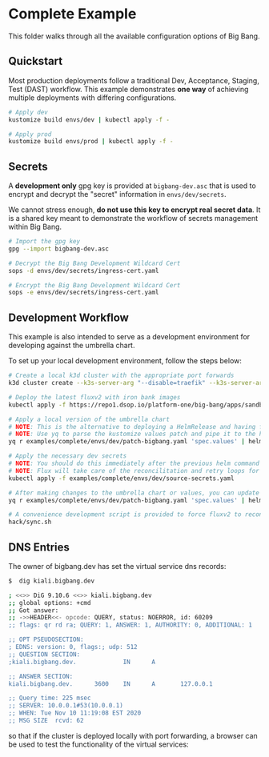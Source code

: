 # Complete Example

This folder walks through all the available configuration options of Big Bang.

## Quickstart

Most production deployments follow a traditional Dev, Acceptance, Staging, Test (DAST) workflow.  This example demonstrates __one way__ of achieving multiple deployments with differing configurations.

```bash
# Apply dev
kustomize build envs/dev | kubectl apply -f -

# Apply prod
kustomize build envs/prod | kubectl apply -f -
```

## Secrets

A __development only__ gpg key is provided at `bigbang-dev.asc` that is used to encrypt and decrypt the "secret" information in `envs/dev/secrets`.

We cannot stress enough, __do not use this key to encrypt real secret data__.  It is a shared key meant to demonstrate the workflow of secrets management within Big Bang.

```bash
# Import the gpg key
gpg --import bigbang-dev.asc

# Decrypt the Big Bang Development Wildcard Cert
sops -d envs/dev/secrets/ingress-cert.yaml

# Encrypt the Big Bang Development Wildcard Cert
sops -e envs/dev/secrets/ingress-cert.yaml
```

## Development Workflow

This example is also intended to serve as a development environment for developing against the umbrella chart.

To set up your local development environment, follow the steps below:

```bash
# Create a local k3d cluster with the appropriate port forwards
k3d cluster create --k3s-server-arg "--disable=traefik" --k3s-server-arg "--disable=metrics-server" -p 80:80@loadbalancer -p 443:443@loadbalancer

# Deploy the latest fluxv2 with iron bank images
kubectl apply -f https://repo1.dsop.io/platform-one/big-bang/apps/sandbox/fluxv2/-/raw/master/flux-system.yaml

# Apply a local version of the umbrella chart
# NOTE: This is the alternative to deploying a HelmRelease and having flux manage it, we use a local copy to avoid having to commit every change
# NOTE: Use yq to parse the kustomize values patch and pipe it to the helm values
yq r examples/complete/envs/dev/patch-bigbang.yaml 'spec.values' | helm upgrade -i bigbang chart -n bigbang --create-namespace -f -

# Apply the necessary dev secrets
# NOTE: You should do this immediately after the previous helm command in case there are any secrets that the helm charts require to boot
# NOTE: Flux will take care of the reconcilitation and retry loops for us, it is normal to see resources fail to deploy a few times on boot
kubectl apply -f examples/complete/envs/dev/source-secrets.yaml

# After making changes to the umbrella chart or values, you can update the chart idempotently
yq r examples/complete/envs/dev/patch-bigbang.yaml 'spec.values' | helm upgrade -i bigbang chart -n bigbang --create-namespace -f -

# A convenience development script is provided to force fluxv2 to reconcile all helmreleases within the cluster
hack/sync.sh
```

## DNS Entries

The owner of bigbang.dev has set the virtual service dns records:

```bash
$  dig kiali.bigbang.dev              

; <<>> DiG 9.10.6 <<>> kiali.bigbang.dev
;; global options: +cmd
;; Got answer:
;; ->>HEADER<<- opcode: QUERY, status: NOERROR, id: 60209
;; flags: qr rd ra; QUERY: 1, ANSWER: 1, AUTHORITY: 0, ADDITIONAL: 1

;; OPT PSEUDOSECTION:
; EDNS: version: 0, flags:; udp: 512
;; QUESTION SECTION:
;kiali.bigbang.dev.             IN      A

;; ANSWER SECTION:
kiali.bigbang.dev.      3600    IN      A       127.0.0.1

;; Query time: 225 msec
;; SERVER: 10.0.0.1#53(10.0.0.1)
;; WHEN: Tue Nov 10 11:19:08 EST 2020
;; MSG SIZE  rcvd: 62
```

so that if the cluster is deployed locally with port forwarding, a browser can be used to test the functionality of the virtual services:
